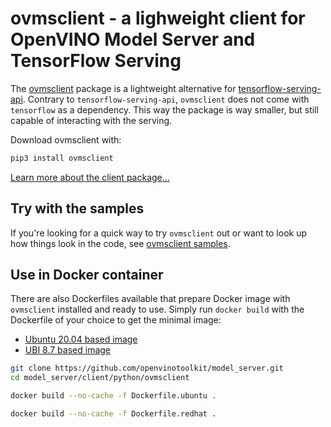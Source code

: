 # ovmsclient - a lighweight client for OpenVINO Model Server and TensorFlow Serving

The [ovmsclient](https://pypi.org/project/ovmsclient/) package is a lightweight alternative for [tensorflow-serving-api](https://pypi.org/project/tensorflow-serving-api/). Contrary to `tensorflow-serving-api`, `ovmsclient` does not come with `tensorflow` as a dependency. This way the package is way smaller, but still capable of interacting with the serving. 

Download ovmsclient with:

```bash
pip3 install ovmsclient
```

[Learn more about the client package...](lib)


## Try with the samples

If you're looking for a quick way to try `ovmsclient` out or want to look up how things look in the code, see [ovmsclient samples](samples).

## Use in Docker container

There are also Dockerfiles available that prepare Docker image with `ovmsclient` installed and ready to use.
Simply run `docker build` with the Dockerfile of your choice to get the minimal image:
- [Ubuntu 20.04 based image](Dockerfile.ubuntu)
- [UBI 8.7 based image](Dockerfile.redhat)

```bash
git clone https://github.com/openvinotoolkit/model_server.git
cd model_server/client/python/ovmsclient

docker build --no-cache -f Dockerfile.ubuntu .

docker build --no-cache -f Dockerfile.redhat .
```